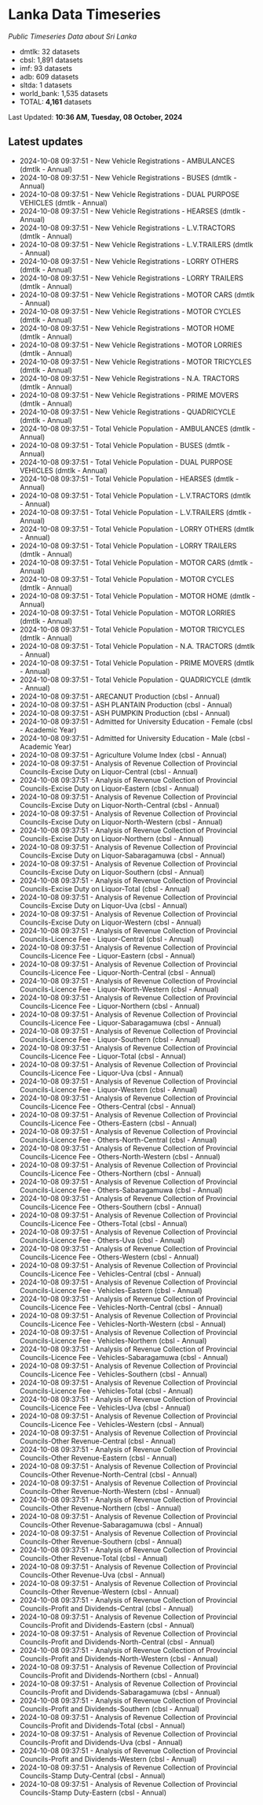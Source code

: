 # Lanka Data Timeseries
*Public Timeseries Data about Sri Lanka*

* dmtlk: 32 datasets
* cbsl: 1,891 datasets
* imf: 93 datasets
* adb: 609 datasets
* sltda: 1 datasets
* world_bank: 1,535 datasets
* TOTAL: **4,161** datasets

Last Updated: **10:36 AM, Tuesday, 08 October, 2024**

## Latest updates

* 2024-10-08 09:37:51 - New Vehicle Registrations - AMBULANCES (dmtlk - Annual)
* 2024-10-08 09:37:51 - New Vehicle Registrations - BUSES (dmtlk - Annual)
* 2024-10-08 09:37:51 - New Vehicle Registrations - DUAL PURPOSE VEHICLES (dmtlk - Annual)
* 2024-10-08 09:37:51 - New Vehicle Registrations - HEARSES (dmtlk - Annual)
* 2024-10-08 09:37:51 - New Vehicle Registrations - L.V.TRACTORS (dmtlk - Annual)
* 2024-10-08 09:37:51 - New Vehicle Registrations - L.V.TRAILERS (dmtlk - Annual)
* 2024-10-08 09:37:51 - New Vehicle Registrations - LORRY OTHERS (dmtlk - Annual)
* 2024-10-08 09:37:51 - New Vehicle Registrations - LORRY TRAILERS (dmtlk - Annual)
* 2024-10-08 09:37:51 - New Vehicle Registrations - MOTOR CARS (dmtlk - Annual)
* 2024-10-08 09:37:51 - New Vehicle Registrations - MOTOR CYCLES (dmtlk - Annual)
* 2024-10-08 09:37:51 - New Vehicle Registrations - MOTOR HOME (dmtlk - Annual)
* 2024-10-08 09:37:51 - New Vehicle Registrations - MOTOR LORRIES (dmtlk - Annual)
* 2024-10-08 09:37:51 - New Vehicle Registrations - MOTOR TRICYCLES (dmtlk - Annual)
* 2024-10-08 09:37:51 - New Vehicle Registrations - N.A. TRACTORS (dmtlk - Annual)
* 2024-10-08 09:37:51 - New Vehicle Registrations - PRIME MOVERS (dmtlk - Annual)
* 2024-10-08 09:37:51 - New Vehicle Registrations - QUADRICYCLE (dmtlk - Annual)
* 2024-10-08 09:37:51 - Total Vehicle Population - AMBULANCES (dmtlk - Annual)
* 2024-10-08 09:37:51 - Total Vehicle Population - BUSES (dmtlk - Annual)
* 2024-10-08 09:37:51 - Total Vehicle Population - DUAL PURPOSE VEHICLES (dmtlk - Annual)
* 2024-10-08 09:37:51 - Total Vehicle Population - HEARSES (dmtlk - Annual)
* 2024-10-08 09:37:51 - Total Vehicle Population - L.V.TRACTORS (dmtlk - Annual)
* 2024-10-08 09:37:51 - Total Vehicle Population - L.V.TRAILERS (dmtlk - Annual)
* 2024-10-08 09:37:51 - Total Vehicle Population - LORRY OTHERS (dmtlk - Annual)
* 2024-10-08 09:37:51 - Total Vehicle Population - LORRY TRAILERS (dmtlk - Annual)
* 2024-10-08 09:37:51 - Total Vehicle Population - MOTOR CARS (dmtlk - Annual)
* 2024-10-08 09:37:51 - Total Vehicle Population - MOTOR CYCLES (dmtlk - Annual)
* 2024-10-08 09:37:51 - Total Vehicle Population - MOTOR HOME (dmtlk - Annual)
* 2024-10-08 09:37:51 - Total Vehicle Population - MOTOR LORRIES (dmtlk - Annual)
* 2024-10-08 09:37:51 - Total Vehicle Population - MOTOR TRICYCLES (dmtlk - Annual)
* 2024-10-08 09:37:51 - Total Vehicle Population - N.A. TRACTORS (dmtlk - Annual)
* 2024-10-08 09:37:51 - Total Vehicle Population - PRIME MOVERS (dmtlk - Annual)
* 2024-10-08 09:37:51 - Total Vehicle Population - QUADRICYCLE (dmtlk - Annual)
* 2024-10-08 09:37:51 - ARECANUT Production (cbsl - Annual)
* 2024-10-08 09:37:51 - ASH PLANTAIN Production (cbsl - Annual)
* 2024-10-08 09:37:51 - ASH PUMPKIN Production (cbsl - Annual)
* 2024-10-08 09:37:51 - Admitted for University Education - Female (cbsl - Academic Year)
* 2024-10-08 09:37:51 - Admitted for University Education - Male (cbsl - Academic Year)
* 2024-10-08 09:37:51 - Agriculture Volume Index (cbsl - Annual)
* 2024-10-08 09:37:51 - Analysis of Revenue Collection of Provincial Councils-Excise Duty on Liquor-Central (cbsl - Annual)
* 2024-10-08 09:37:51 - Analysis of Revenue Collection of Provincial Councils-Excise Duty on Liquor-Eastern (cbsl - Annual)
* 2024-10-08 09:37:51 - Analysis of Revenue Collection of Provincial Councils-Excise Duty on Liquor-North-Central (cbsl - Annual)
* 2024-10-08 09:37:51 - Analysis of Revenue Collection of Provincial Councils-Excise Duty on Liquor-North-Western (cbsl - Annual)
* 2024-10-08 09:37:51 - Analysis of Revenue Collection of Provincial Councils-Excise Duty on Liquor-Northern (cbsl - Annual)
* 2024-10-08 09:37:51 - Analysis of Revenue Collection of Provincial Councils-Excise Duty on Liquor-Sabaragamuwa (cbsl - Annual)
* 2024-10-08 09:37:51 - Analysis of Revenue Collection of Provincial Councils-Excise Duty on Liquor-Southern (cbsl - Annual)
* 2024-10-08 09:37:51 - Analysis of Revenue Collection of Provincial Councils-Excise Duty on Liquor-Total (cbsl - Annual)
* 2024-10-08 09:37:51 - Analysis of Revenue Collection of Provincial Councils-Excise Duty on Liquor-Uva (cbsl - Annual)
* 2024-10-08 09:37:51 - Analysis of Revenue Collection of Provincial Councils-Excise Duty on Liquor-Western (cbsl - Annual)
* 2024-10-08 09:37:51 - Analysis of Revenue Collection of Provincial Councils-Licence Fee - Liquor-Central (cbsl - Annual)
* 2024-10-08 09:37:51 - Analysis of Revenue Collection of Provincial Councils-Licence Fee - Liquor-Eastern (cbsl - Annual)
* 2024-10-08 09:37:51 - Analysis of Revenue Collection of Provincial Councils-Licence Fee - Liquor-North-Central (cbsl - Annual)
* 2024-10-08 09:37:51 - Analysis of Revenue Collection of Provincial Councils-Licence Fee - Liquor-North-Western (cbsl - Annual)
* 2024-10-08 09:37:51 - Analysis of Revenue Collection of Provincial Councils-Licence Fee - Liquor-Northern (cbsl - Annual)
* 2024-10-08 09:37:51 - Analysis of Revenue Collection of Provincial Councils-Licence Fee - Liquor-Sabaragamuwa (cbsl - Annual)
* 2024-10-08 09:37:51 - Analysis of Revenue Collection of Provincial Councils-Licence Fee - Liquor-Southern (cbsl - Annual)
* 2024-10-08 09:37:51 - Analysis of Revenue Collection of Provincial Councils-Licence Fee - Liquor-Total (cbsl - Annual)
* 2024-10-08 09:37:51 - Analysis of Revenue Collection of Provincial Councils-Licence Fee - Liquor-Uva (cbsl - Annual)
* 2024-10-08 09:37:51 - Analysis of Revenue Collection of Provincial Councils-Licence Fee - Liquor-Western (cbsl - Annual)
* 2024-10-08 09:37:51 - Analysis of Revenue Collection of Provincial Councils-Licence Fee - Others-Central (cbsl - Annual)
* 2024-10-08 09:37:51 - Analysis of Revenue Collection of Provincial Councils-Licence Fee - Others-Eastern (cbsl - Annual)
* 2024-10-08 09:37:51 - Analysis of Revenue Collection of Provincial Councils-Licence Fee - Others-North-Central (cbsl - Annual)
* 2024-10-08 09:37:51 - Analysis of Revenue Collection of Provincial Councils-Licence Fee - Others-North-Western (cbsl - Annual)
* 2024-10-08 09:37:51 - Analysis of Revenue Collection of Provincial Councils-Licence Fee - Others-Northern (cbsl - Annual)
* 2024-10-08 09:37:51 - Analysis of Revenue Collection of Provincial Councils-Licence Fee - Others-Sabaragamuwa (cbsl - Annual)
* 2024-10-08 09:37:51 - Analysis of Revenue Collection of Provincial Councils-Licence Fee - Others-Southern (cbsl - Annual)
* 2024-10-08 09:37:51 - Analysis of Revenue Collection of Provincial Councils-Licence Fee - Others-Total (cbsl - Annual)
* 2024-10-08 09:37:51 - Analysis of Revenue Collection of Provincial Councils-Licence Fee - Others-Uva (cbsl - Annual)
* 2024-10-08 09:37:51 - Analysis of Revenue Collection of Provincial Councils-Licence Fee - Others-Western (cbsl - Annual)
* 2024-10-08 09:37:51 - Analysis of Revenue Collection of Provincial Councils-Licence Fee - Vehicles-Central (cbsl - Annual)
* 2024-10-08 09:37:51 - Analysis of Revenue Collection of Provincial Councils-Licence Fee - Vehicles-Eastern (cbsl - Annual)
* 2024-10-08 09:37:51 - Analysis of Revenue Collection of Provincial Councils-Licence Fee - Vehicles-North-Central (cbsl - Annual)
* 2024-10-08 09:37:51 - Analysis of Revenue Collection of Provincial Councils-Licence Fee - Vehicles-North-Western (cbsl - Annual)
* 2024-10-08 09:37:51 - Analysis of Revenue Collection of Provincial Councils-Licence Fee - Vehicles-Northern (cbsl - Annual)
* 2024-10-08 09:37:51 - Analysis of Revenue Collection of Provincial Councils-Licence Fee - Vehicles-Sabaragamuwa (cbsl - Annual)
* 2024-10-08 09:37:51 - Analysis of Revenue Collection of Provincial Councils-Licence Fee - Vehicles-Southern (cbsl - Annual)
* 2024-10-08 09:37:51 - Analysis of Revenue Collection of Provincial Councils-Licence Fee - Vehicles-Total (cbsl - Annual)
* 2024-10-08 09:37:51 - Analysis of Revenue Collection of Provincial Councils-Licence Fee - Vehicles-Uva (cbsl - Annual)
* 2024-10-08 09:37:51 - Analysis of Revenue Collection of Provincial Councils-Licence Fee - Vehicles-Western (cbsl - Annual)
* 2024-10-08 09:37:51 - Analysis of Revenue Collection of Provincial Councils-Other Revenue-Central (cbsl - Annual)
* 2024-10-08 09:37:51 - Analysis of Revenue Collection of Provincial Councils-Other Revenue-Eastern (cbsl - Annual)
* 2024-10-08 09:37:51 - Analysis of Revenue Collection of Provincial Councils-Other Revenue-North-Central (cbsl - Annual)
* 2024-10-08 09:37:51 - Analysis of Revenue Collection of Provincial Councils-Other Revenue-North-Western (cbsl - Annual)
* 2024-10-08 09:37:51 - Analysis of Revenue Collection of Provincial Councils-Other Revenue-Northern (cbsl - Annual)
* 2024-10-08 09:37:51 - Analysis of Revenue Collection of Provincial Councils-Other Revenue-Sabaragamuwa (cbsl - Annual)
* 2024-10-08 09:37:51 - Analysis of Revenue Collection of Provincial Councils-Other Revenue-Southern (cbsl - Annual)
* 2024-10-08 09:37:51 - Analysis of Revenue Collection of Provincial Councils-Other Revenue-Total (cbsl - Annual)
* 2024-10-08 09:37:51 - Analysis of Revenue Collection of Provincial Councils-Other Revenue-Uva (cbsl - Annual)
* 2024-10-08 09:37:51 - Analysis of Revenue Collection of Provincial Councils-Other Revenue-Western (cbsl - Annual)
* 2024-10-08 09:37:51 - Analysis of Revenue Collection of Provincial Councils-Profit and Dividends-Central (cbsl - Annual)
* 2024-10-08 09:37:51 - Analysis of Revenue Collection of Provincial Councils-Profit and Dividends-Eastern (cbsl - Annual)
* 2024-10-08 09:37:51 - Analysis of Revenue Collection of Provincial Councils-Profit and Dividends-North-Central (cbsl - Annual)
* 2024-10-08 09:37:51 - Analysis of Revenue Collection of Provincial Councils-Profit and Dividends-North-Western (cbsl - Annual)
* 2024-10-08 09:37:51 - Analysis of Revenue Collection of Provincial Councils-Profit and Dividends-Northern (cbsl - Annual)
* 2024-10-08 09:37:51 - Analysis of Revenue Collection of Provincial Councils-Profit and Dividends-Sabaragamuwa (cbsl - Annual)
* 2024-10-08 09:37:51 - Analysis of Revenue Collection of Provincial Councils-Profit and Dividends-Southern (cbsl - Annual)
* 2024-10-08 09:37:51 - Analysis of Revenue Collection of Provincial Councils-Profit and Dividends-Total (cbsl - Annual)
* 2024-10-08 09:37:51 - Analysis of Revenue Collection of Provincial Councils-Profit and Dividends-Uva (cbsl - Annual)
* 2024-10-08 09:37:51 - Analysis of Revenue Collection of Provincial Councils-Profit and Dividends-Western (cbsl - Annual)
* 2024-10-08 09:37:51 - Analysis of Revenue Collection of Provincial Councils-Stamp Duty-Central (cbsl - Annual)
* 2024-10-08 09:37:51 - Analysis of Revenue Collection of Provincial Councils-Stamp Duty-Eastern (cbsl - Annual)